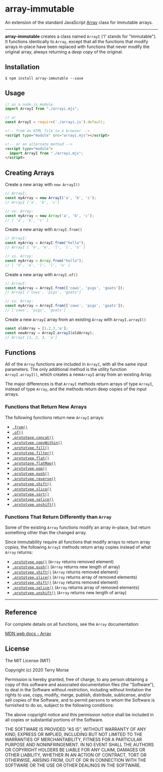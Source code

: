 # array-immutable

An extension of the standard JavaScript
[Array](https://developer.mozilla.org/en-US/docs/Web/JavaScript/Reference/Global_Objects/Array)
class for immutable arrays.

---

**array-immutable** creates a class named `ArrayI` ('I' stands for "immutable").
It functions identically to `Array`, except that all the
functions that modify arrays in-place have been replaced with functions that
never modify the original array, always returning a *deep copy* of the original.

## Installation

```
$ npm install array-immutable --save
```


## Usage



````js
// as a node.js module
import ArrayI from "./arrayi.mjs";

// or
const ArrayI = require('./arrayi.js').default;
````

````html
<!-- from an HTML file in a browser -->
<script type="module" src="arrayi.mjs"></script>

<!-- or an alternate method -->
<script type="module">
  import ArrayI from "./arrayi.mjs";
</script>
````

## Creating Arrays

Create a new array with  `new ArrayI()`
````js
// ArrayI:
const myArray = new ArrayI('a', 'b', 'c');
// ArrayI ['a', 'b', 'c']

// vs. Array:
const myArray = new Array('a', 'b', 'c');
// [ 'a', 'b', 'c' ]
````
Create a new array with `ArrayI.from()`
````js
// ArrayI:
const myArray = ArrayI.from("hello");
// ArrayI [ 'h', 'e', 'l', 'l', 'o' ]

// vs. Array:
const myArray = Array.from("hello");
// [ 'h', 'e', 'l', 'l', 'o' ]
````
Create a new array with `ArrayI.of()`
````js
// ArrayI:
const myArray = ArrayI.from(['cows', 'pigs', 'goats']);
// ArrayI ['cows', 'pigs', 'goats']

// vs. Array:
const myArray = ArrayI.from(['cows', 'pigs', 'goats']);
// ['cows', 'pigs', 'goats']
````
Create a new `ArrayI` array from an existing `Array` with `ArrayI.arrayI()`
````js
const oldArray = [1,2,3,'a'];
const newArray = ArrayI.arrayI(oldArray);
// ArrayI [1, 2, 3, 'a']
````


## Functions

All of the `Array` functions are included in `ArrayI`, with all the same
input parameters. The only additional method is the utility function
`ArrayI.arrayI()`, which creates a new`ArrayI` array from an existing Array.

The major differences is that `ArrayI` methods return arrays of type
`ArrayI`, instead of type `Array`, and the methods return deep copies of
the input arrays.

### Functions that Return New Arrays

The following functions return new `ArrayI` arrays:

- [`.from()`](https://developer.mozilla.org/en-US/docs/Web/JavaScript/Reference/Global_Objects/Array/from)
- [`.of()`](https://developer.mozilla.org/en-US/docs/Web/JavaScript/Reference/Global_Objects/Array/of)
- [`.prototpye.concat()`](https://developer.mozilla.org/en-US/docs/Web/JavaScript/Reference/Global_Objects/Array/concat)
- [`.prototype.copyWithin()`](https://developer.mozilla.org/en-US/docs/Web/JavaScript/Reference/Global_Objects/Array/copyWithin)
- [`.prototype.fill()`](https://developer.mozilla.org/en-US/docs/Web/JavaScript/Reference/Global_Objects/Array/fill)
- [`.prototype.filter()`](https://developer.mozilla.org/en-US/docs/Web/JavaScript/Reference/Global_Objects/Array/filter)
- [`.prototype.flat()`](https://developer.mozilla.org/en-US/docs/Web/JavaScript/Reference/Global_Objects/Array/flat)
- [`.prototpye.flatMap()`](https://developer.mozilla.org/en-US/docs/Web/JavaScript/Reference/Global_Objects/Array/flatMap)
- [`.prototype.pop()`](https://developer.mozilla.org/en-US/docs/Web/JavaScript/Reference/Global_Objects/Array/pop)
- [`.prototype.push()`](https://developer.mozilla.org/en-US/docs/Web/JavaScript/Reference/Global_Objects/Array/push)
- [`.prototype.reverse()`](https://developer.mozilla.org/en-US/docs/Web/JavaScript/Reference/Global_Objects/Array/reverse)
- [`.prototype.shift()`](https://developer.mozilla.org/en-US/docs/Web/JavaScript/Reference/Global_Objects/Array/shift)
- [`.prototype.slice()`](https://developer.mozilla.org/en-US/docs/Web/JavaScript/Reference/Global_Objects/Array/slice)
- [`.prototype.sort()`](https://developer.mozilla.org/en-US/docs/Web/JavaScript/Reference/Global_Objects/Array/sort)
- [`.prototype.splice()`](https://developer.mozilla.org/en-US/docs/Web/JavaScript/Reference/Global_Objects/Array/splice)
- [`.prototype.unshift()`](https://developer.mozilla.org/en-US/docs/Web/JavaScript/Reference/Global_Objects/Array/unshift)

### Functions That Return Differently than `Array`

Some of the existing `Array` functions modify an array in-place, but return
 something other than the changed array.
 
 Since immutability require all functions that modify arrays to return
  array *copies*, the following `ArrayI` methods return array copies instead of
   what `Array` returns:
  
- [`.prototype.pop()`](https://developer.mozilla.org/en-US/docs/Web/JavaScript/Reference/Global_Objects/Array/pop) (`Array` returns removed element)
- [`.prototype.push()`](https://developer.mozilla.org/en-US/docs/Web/JavaScript/Reference/Global_Objects/Array/push) (`Array` returns new length of array)
- [`.prototype.shift()`](https://developer.mozilla.org/en-US/docs/Web/JavaScript/Reference/Global_Objects/Array/shift) (`Array` returns removed element)
- [`.prototype.slice()`](https://developer.mozilla.org/en-US/docs/Web/JavaScript/Reference/Global_Objects/Array/slice) (`Array` returns array of removed elements)
- [`.prototype.shift()`](https://developer.mozilla.org/en-US/docs/Web/JavaScript/Reference/Global_Objects/Array/shift) (`Array` returns removed element)
- [`.prototype.splice()`](https://developer.mozilla.org/en-US/docs/Web/JavaScript/Reference/Global_Objects/Array/splice) (`Array` returns array of removed elements)
- [`.prototype.unshift()`](https://developer.mozilla.org/en-US/docs/Web/JavaScript/Reference/Global_Objects/Array/unshift) (`Array` returns new length of array)

---

## Reference

For complete details on all functions, see the `Array` documentation:

[MDN web docs - Array](https://developer.mozilla.org/en-US/docs/Web/JavaScript/Reference/Global_Objects/Array)

## License

The MIT License (MIT)

Copyright (c) 2020 Terry Morse

Permission is hereby granted, free of charge, to any person obtaining a copy of
this software and associated documentation files (the "Software"), to deal in
the Software without restriction, including without limitation the rights to
use, copy, modify, merge, publish, distribute, sublicense, and/or sell copies
of the Software, and to permit persons to whom the Software is furnished to do
so, subject to the following conditions:

The above copyright notice and this permission notice shall be included in all
copies or substantial portions of the Software.

THE SOFTWARE IS PROVIDED "AS IS", WITHOUT WARRANTY OF ANY KIND, EXPRESS OR
IMPLIED, INCLUDING BUT NOT LIMITED TO THE WARRANTIES OF MERCHANTABILITY,
FITNESS FOR A PARTICULAR PURPOSE AND NONINFRINGEMENT. IN NO EVENT SHALL THE
AUTHORS OR COPYRIGHT HOLDERS BE LIABLE FOR ANY CLAIM, DAMAGES OR OTHER
LIABILITY, WHETHER IN AN ACTION OF CONTRACT, TORT OR OTHERWISE, ARISING FROM,
OUT OF OR IN CONNECTION WITH THE SOFTWARE OR THE USE OR OTHER DEALINGS IN THE
SOFTWARE.

